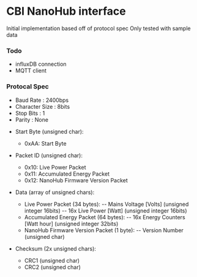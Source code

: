 # CBI NanoHub interface

Initial implementation based off of protocol spec
Only tested with sample data

### Todo
* influxDB connection
* MQTT client

### Protocal Spec

- Baud Rate      : 2400bps
- Character Size : 8bits
- Stop Bits      : 1
- Parity         : None

* Start Byte (unsigned char):
  - 0xAA: Start Byte

* Packet ID (unsigned char):
  - 0x10: Live Power Packet
  - 0x11: Accumulated Energy Packet
  - 0x12: NanoHub Firmware Version Packet

* Data (array of unsigned chars):
  - Live Power Packet (34 bytes):
   -- Mains Voltage [Volts] (unsigned integer 16bits)
   -- 16x Live Power [Watt] (unsigned integer 16bits)
  - Accumulated Energy Packet (64 bytes):
   -- 16x Energy Counters [Watt hour] (unsigned integer 32bits)
  - NanoHub Firmware Version Packet (1 byte):
   -- Version Number (unsigned char)

* Checksum (2x unsigned chars):
  - CRC1 (unsigned char)
  - CRC2 (unsigned char)


